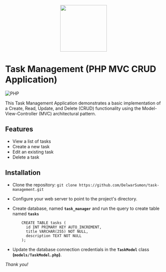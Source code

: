 <p align="center"><a href="https://delwar-ecommerce.netlify.app/" target="_blank" ><img src="https://github.com/DelwarSumon/fs13-CSS-SASS/blob/main/logo.png?raw=true" style="width:150px; height:auto;"></a></p>

# Task Management (PHP MVC CRUD Application)
![PHP](https://img.shields.io/badge/PHP-v.8.2.4-green)

This Task Management Application demonstrates a basic implementation of a Create, Read, Update, and Delete (CRUD) functionality using the Model-View-Controller (MVC) architectural pattern.

## Features
* View a list of tasks
* Create a new task
* Edit an existing task
* Delete a task

## Installation
- Clone the repository: ``` git clone https://github.com/DelwarSumon/task-management.git ```
- Configure your web server to point to the project's directory.
- Create database, named **`task_manager`** and run the query to create table named **`tasks`**
  
  ```
      CREATE TABLE tasks (
        id INT PRIMARY KEY AUTO_INCREMENT,
        title VARCHAR(255) NOT NULL,
        description TEXT NOT NULL
      );
  ```
- Update the database connection credentials in the **`TaskModel`** class **(`models/TaskModel.php`)**.


*Thank you!*
